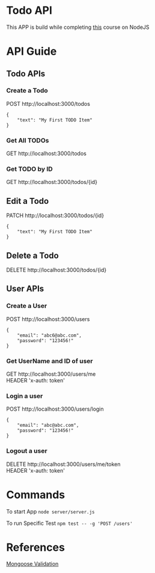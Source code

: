 # Todo API

This APP is build while completing [this](https://www.udemy.com/the-complete-nodejs-developer-course-2) course on NodeJS

# API Guide
## Todo APIs

### Create a Todo
POST http://localhost:3000/todos  
```
{
	"text": "My First TODO Item"
}
```

### Get All TODOs
GET http://localhost:3000/todos  

### Get TODO by ID
GET http://localhost:3000/todos/{id}  

## Edit a Todo
PATCH http://localhost:3000/todos/{id}  
```
{
	"text": "My First TODO Item"
}
```

## Delete a Todo
DELETE http://localhost:3000/todos/{id}  

## User APIs

### Create a User
POST http://localhost:3000/users  
```
{
	"email": "abc6@abc.com",
	"password": "123456!"
}
```
### Get UserName and ID of user
GET http://localhost:3000/users/me  
HEADER 'x-auth: token'

### Login a user
POST http://localhost:3000/users/login 
```
{
	"email": "abc@abc.com",
	"password": "123456!"
}
```

### Logout a user
DELETE http://localhost:3000/users/me/token  
HEADER 'x-auth: token'

# Commands
To start App ``` node server/server.js ```

To run Specific Test ``` npm test -- -g 'POST /users' ```

# References
[Mongoose Validation](http://mongoosejs.com/docs/validation.html)
